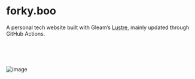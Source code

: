 # forky.boo

A personal tech website built with Gleam’s [Lustre](https://github.com/lustre-labs/lustre), mainly updated through GitHub Actions.

<br/><br/><br/>

![image](https://github.com/user-attachments/assets/a501af1e-6daf-4ac2-96ed-530759275ec7)
